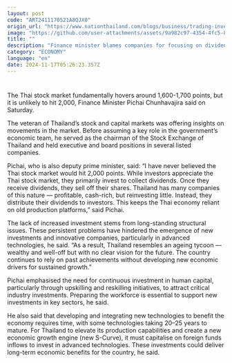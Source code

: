 ```yaml
---
layout: post
code: "ART2411170521A8QJX0"
origin_url: "https://www.nationthailand.com/blogs/business/trading-investment/40043355"
image: "https://github.com/user-attachments/assets/9a982c97-4354-4fc5-8eea-e1a32f085f09"
title: ""
description: "Finance minister blames companies for focusing on dividends to shareholders instead of reinvesting"
category: "ECONOMY"
language: "en"
date: 2024-11-17T05:26:23.357Z
---
```


# 









The Thai stock market fundamentally hovers around 1,600-1,700 points, but it is unlikely to hit 2,000, Finance Minister Pichai Chunhavajira said on Saturday.

The veteran of Thailand’s stock and capital markets was offering insights on movements in the market. Before assuming a key role in the government’s economic team, he served as the chairman of the Stock Exchange of Thailand and held executive and board positions in several listed companies.

Pichai, who is also deputy prime minister, said: “I have never believed the Thai stock market would hit 2,000 points. While investors appreciate the Thai stock market, they primarily invest to collect dividends. Once they receive dividends, they sell off their shares. Thailand has many companies of this nature — profitable, cash-rich, but reinvesting little. Instead, they distribute their dividends to investors. This keeps the Thai economy reliant on old production platforms,” said Pichai.

The lack of increased investment stems from long-standing structural issues. These persistent problems have hindered the emergence of new investments and innovative companies, particularly in advanced technologies, he said. “As a result, Thailand resembles an ageing tycoon — wealthy and well-off but with no clear vision for the future. The country continues to rely on past achievements without developing new economic drivers for sustained growth.”

Pichai emphasised the need for continuous investment in human capital, particularly through upskilling and reskilling initiatives, to attract critical industry investments. Preparing the workforce is essential to support new investments in key sectors, he said.

He also said that developing and integrating new technologies to benefit the economy requires time, with some technologies taking 20–25 years to mature. For Thailand to elevate its production capabilities and create a new economic growth engine (new S-Curve), it must capitalise on foreign funds inflows to invest in advanced technologies. These investments could deliver long-term economic benefits for the country, he said.